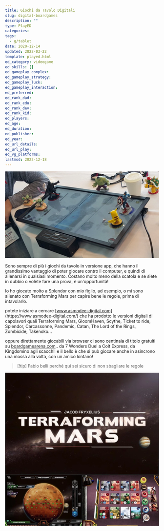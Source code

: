 ```yaml
---
title: Giochi da Tavolo Digitali
slug: digital-boardgames
description: ""
type: PlayED
categories: 
tags:
  - g/tablet
date: 2020-12-14
updated: 2022-03-22
template: played.html
ed_category: videogame
ed_skills: []
ed_gameplay_complex: 
ed_gameplay_strategy: 
ed_gameplay_luck: 
ed_gameplay_interaction: 
ed_preferred: 
ed_rank_dad: 
ed_rank_edu: 
ed_rank_dev: 
ed_rank_kid: 
ed_players: 
ed_age: 
ed_duration: 
ed_publisher: 
ed_year: 
ed_url_details: 
ed_url_play: 
ed_vg_platforms: 
lastmod: 2022-12-18
---
```


![](../../assets/img/played/videogame/digital_boardgames.webp)

Sono sempre di più i giochi da tavolo in versione app, che hanno il grandissimo vantaggio di poter giocare contro il computer, e quindi di allenarsi in qualsiasi momento. Costano molto meno della scatola e se siete in dubbio o volete fare una prova, è un'opportunità!

Io ho giocato molto a Splendor con mio figlio, ad esempio, o mi sono allenato con Terraforming Mars per capire bene le regole, prima di intavolarlo.

potete iniziare a cercare [www.asmodee-digital.com](https://www.asmodee-digital.com/) che ha prodotto le versioni digitali di capolavori quali Terraforming Mars, GloomHaven, Scythe, Ticket to ride, Splendor, Carcassonne, Pandemic, Catan, The Lord of the Rings, Zombicide, Takenoko...  

oppure direttamente giocabili via browser ci sono centinaia di titolo gratuiti su [boardgamearena.com](https://boardgamearena.com/).. da 7 Wonders Duel a Colt Express, da Kingdomino agli scacchi! e il bello è che si può giocare anche in asincrono una mossa alla volta, con un amico lontano!

> [!tip] Fabio
> belli perché qui sei sicuro di non sbagliare le regole

![giochi_da_tavolo_digitali](../../learn/ludosofia/_img/giochi_da_tavolo_digitali.webp)


